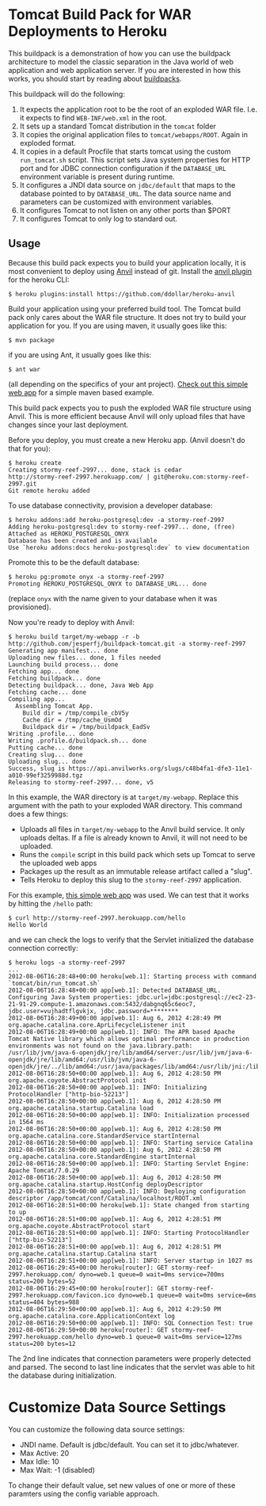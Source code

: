 # Tomcat Build Pack for WAR Deployments to Heroku

This buildpack is a demonstration of how you can use the buildpack architecture to model the classic separation in the Java world of web application and web application server. If you are interested in how this works, you should start by reading about [buildpacks](https://devcenter.heroku.com/articles/buildpacks).

This buildpack will do the following:

1. It expects the application root to be the root of an exploded WAR file. I.e. it expects to find `WEB-INF/web.xml` in the root.
1. It sets up a standard Tomcat distribution in the `tomcat` folder
1. It copies the original application files to `tomcat/webapps/ROOT`. Again in exploded format.
1. It copies in a default Procfile that starts tomcat using the custom `run_tomcat.sh` script. This script sets Java system properties for HTTP port and for JDBC connection configuration if the `DATABASE_URL` environment variable is present during runtime.
1. It configures a JNDI data source on `jdbc/default` that maps to the database pointed to by `DATABASE_URL`. The data source name and parameters can be customized with environment variables.
1. It configures Tomcat to not listen on any other ports than $PORT
1. It configures Tomcat to only log to standard out.

## Usage

Because this build pack expects you to build your application locally, it is most convenient to deploy using [Anvil](https://github.com/ddollar/anvil) instead of git. Install the [anvil plugin](https://github.com/ddollar/heroku-anvil) for the heroku CLI:

```
$ heroku plugins:install https://github.com/ddollar/heroku-anvil
```

Build your application using your preferred build tool. The Tomcat build pack only cares about the WAR file structure. It does not try to build your application for you. If you are using maven, it usually goes like this:

```
$ mvn package
```

if you are using Ant, it usually goes like this:

```
$ ant war
```

(all depending on the specifics of your ant project). [Check out this simple web app](https://github.com/jesperfj/webapp-with-jndi) for a simple maven based example.

This build pack expects you to push the exploded WAR file structure using Anvil. This is more efficient because Anvil will only upload files that have changes since your last deployment.

Before you deploy, you must create a new Heroku app. (Anvil doesn't do that for you):

```
$ heroku create
Creating stormy-reef-2997... done, stack is cedar
http://stormy-reef-2997.herokuapp.com/ | git@heroku.com:stormy-reef-2997.git
Git remote heroku added
```

To use database connectivity, provision a developer database:

```
$ heroku addons:add heroku-postgresql:dev -a stormy-reef-2997
Adding heroku-postgresql:dev to stormy-reef-2997... done, (free)
Attached as HEROKU_POSTGRESQL_ONYX
Database has been created and is available
Use `heroku addons:docs heroku-postgresql:dev` to view documentation
```

Promote this to be the default database:

```
$ heroku pg:promote onyx -a stormy-reef-2997
Promoting HEROKU_POSTGRESQL_ONYX to DATABASE_URL... done
```

(replace `onyx` with the name given to your database when it was provisioned).

Now you're ready to deploy with Anvil:

```
$ heroku build target/my-webapp -r -b http://github.com/jesperfj/buildpack-tomcat.git -a stormy-reef-2997
Generating app manifest... done
Uploading new files... done, 1 files needed
Launching build process... done 
Fetching app... done 
Fetching buildpack... done 
Detecting buildpack... done, Java Web App 
Fetching cache... done 
Compiling app... 
  Assembling Tomcat App.
    Build dir = /tmp/compile_cbV5y
    Cache dir = /tmp/cache_UsmOd
    Buildpack dir = /tmp/buildpack_EadSv
Writing .profile... done 
Writing .profile.d/buildpack.sh... done 
Putting cache... done 
Creating slug... done 
Uploading slug... done 
Success, slug is https://api.anvilworks.org/slugs/c48b4fa1-dfe3-11e1-a010-99ef3259988d.tgz 
Releasing to stormy-reef-2997... done, v5
```

In this example, the WAR directory is at `target/my-webapp`. Replace this argument with the path to your exploded WAR directory. This command does a few things:

* Uploads all files in `target/my-webapp` to the Anvil build service. It only uploads deltas. If a file is already known to Anvil, it will not need to be uploaded.
* Runs the `compile` script in this build pack which sets up Tomcat to serve the uploaded web apps
* Packages up the result as an immutable release artifact called a "slug".
* Tells Heroku to deploy this slug to the `stormy-reef-2997` application.

For this example, [this simple web app](https://github.com/jesperfj/webapp-with-jndi) was used. We can test that it works by hitting the `/hello` path:

```
$ curl http://stormy-reef-2997.herokuapp.com/hello
Hello World
```

and we can check the logs to verify that the Servlet initialized the database connection correctly:

```
$ heroku logs -a stormy-reef-2997
...
2012-08-06T16:28:48+00:00 heroku[web.1]: Starting process with command `tomcat/bin/run_tomcat.sh`
2012-08-06T16:28:48+00:00 app[web.1]: Detected DATABASE_URL. Configuring Java System properties: jdbc.url=jdbc:postgresql://ec2-23-21-91-29.compute-1.amazonaws.com:5432/dabgnq65c6eoc7, jdbc.user=vujhadtflgvkjx, jdbc.password=********
2012-08-06T16:28:49+00:00 app[web.1]: Aug 6, 2012 4:28:49 PM org.apache.catalina.core.AprLifecycleListener init
2012-08-06T16:28:49+00:00 app[web.1]: INFO: The APR based Apache Tomcat Native library which allows optimal performance in production environments was not found on the java.library.path: /usr/lib/jvm/java-6-openjdk/jre/lib/amd64/server:/usr/lib/jvm/java-6-openjdk/jre/lib/amd64:/usr/lib/jvm/java-6-openjdk/jre/../lib/amd64:/usr/java/packages/lib/amd64:/usr/lib/jni:/lib:/usr/lib
2012-08-06T16:28:50+00:00 app[web.1]: Aug 6, 2012 4:28:50 PM org.apache.coyote.AbstractProtocol init
2012-08-06T16:28:50+00:00 app[web.1]: INFO: Initializing ProtocolHandler ["http-bio-52213"]
2012-08-06T16:28:50+00:00 app[web.1]: Aug 6, 2012 4:28:50 PM org.apache.catalina.startup.Catalina load
2012-08-06T16:28:50+00:00 app[web.1]: INFO: Initialization processed in 1564 ms
2012-08-06T16:28:50+00:00 app[web.1]: Aug 6, 2012 4:28:50 PM org.apache.catalina.core.StandardService startInternal
2012-08-06T16:28:50+00:00 app[web.1]: INFO: Starting service Catalina
2012-08-06T16:28:50+00:00 app[web.1]: Aug 6, 2012 4:28:50 PM org.apache.catalina.core.StandardEngine startInternal
2012-08-06T16:28:50+00:00 app[web.1]: INFO: Starting Servlet Engine: Apache Tomcat/7.0.29
2012-08-06T16:28:50+00:00 app[web.1]: Aug 6, 2012 4:28:50 PM org.apache.catalina.startup.HostConfig deployDescriptor
2012-08-06T16:28:50+00:00 app[web.1]: INFO: Deploying configuration descriptor /app/tomcat/conf/Catalina/localhost/ROOT.xml
2012-08-06T16:28:51+00:00 heroku[web.1]: State changed from starting to up
2012-08-06T16:28:51+00:00 app[web.1]: Aug 6, 2012 4:28:51 PM org.apache.coyote.AbstractProtocol start
2012-08-06T16:28:51+00:00 app[web.1]: INFO: Starting ProtocolHandler ["http-bio-52213"]
2012-08-06T16:28:51+00:00 app[web.1]: Aug 6, 2012 4:28:51 PM org.apache.catalina.startup.Catalina start
2012-08-06T16:28:51+00:00 app[web.1]: INFO: Server startup in 1027 ms
2012-08-06T16:29:45+00:00 heroku[router]: GET stormy-reef-2997.herokuapp.com/ dyno=web.1 queue=0 wait=0ms service=700ms status=200 bytes=52
2012-08-06T16:29:45+00:00 heroku[router]: GET stormy-reef-2997.herokuapp.com/favicon.ico dyno=web.1 queue=0 wait=0ms service=6ms status=404 bytes=988
2012-08-06T16:29:50+00:00 app[web.1]: Aug 6, 2012 4:29:50 PM org.apache.catalina.core.ApplicationContext log
2012-08-06T16:29:50+00:00 app[web.1]: INFO: SQL Connection Test: true
2012-08-06T16:29:50+00:00 heroku[router]: GET stormy-reef-2997.herokuapp.com/hello dyno=web.1 queue=0 wait=0ms service=127ms status=200 bytes=12
```

The 2nd line indicates that connection parameters were properly detected and parsed. The second to last line indicates that the servlet was able to hit the database during initialization.

# Customize Data Source Settings

You can customize the following data source settings:

* JNDI name. Default is jdbc/default. You can set it to jdbc/whatever.
* Max Active: 20
* Max Idle: 10
* Max Wait: -1 (disabled)

To change their default value, set new values of one or more of these paramters using the config variable approach.
